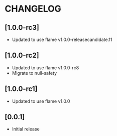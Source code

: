 # CHANGELOG

## [1.0.0-rc3]
 - Updated to use flame v1.0.0-releasecandidate.11

## [1.0.0-rc2]
 - Updated to use flame v1.0.0-rc8
 - Migrate to null-safety
 
## [1.0.0-rc1]
 - Updated to use flame v1.0.0

## [0.0.1]
 - Initial release
